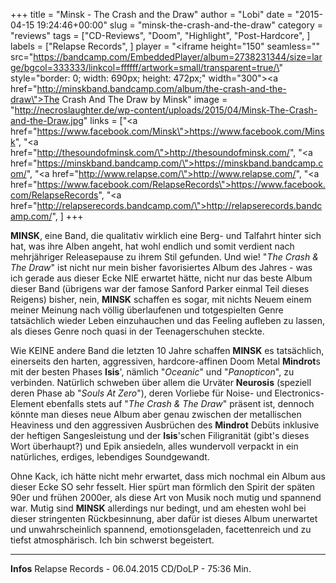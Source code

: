 +++
title = "Minsk - The Crash and the Draw"
author = "Lobi"
date = "2015-04-15 19:24:46+00:00"
slug = "minsk-the-crash-and-the-draw"
category = "reviews"
tags = ["CD-Reviews", "Doom", "Highlight", "Post-Hardcore", ]
labels = ["Relapse Records", ]
player = "<iframe height=\"150\" seamless=\"\" src=\"https://bandcamp.com/EmbeddedPlayer/album=2738231344/size=large/bgcol=333333/linkcol=ffffff/artwork=small/transparent=true/\" style=\"border: 0; width: 690px; height: 472px;\" width=\"300\"><a href=\"http://minskband.bandcamp.com/album/the-crash-and-the-draw\">The Crash And The Draw by Minsk</a></iframe>"
image = "http://necroslaughter.de/wp-content/uploads/2015/04/Minsk-The-Crash-and-the-Draw.jpg"
links = ["<a href=\"https://www.facebook.com/Minsk\">https://www.facebook.com/Minsk</a>", "<a href=\"http://thesoundofminsk.com/\">http://thesoundofminsk.com/</a>", "<a href=\"https://minskband.bandcamp.com/\">https://minskband.bandcamp.com/</a>", "<a href=\"http://www.relapse.com/\">http://www.relapse.com/</a>", "<a href=\"https://www.facebook.com/RelapseRecords\">https://www.facebook.com/RelapseRecords</a>", "<a href=\"http://relapserecords.bandcamp.com/\">http://relapserecords.bandcamp.com/</a>", ]
+++

**MINSK**, eine Band, die qualitativ wirklich eine Berg- und Talfahrt hinter sich hat, was ihre Alben angeht, hat wohl endlich und somit verdient nach mehrjähriger Releasepause zu ihrem Stil gefunden. Und wie! "_The Crash &amp; The Draw_" ist nicht nur mein bisher favorisiertes Album des Jahres - was ich gerade aus dieser Ecke NIE erwartet hätte, nicht nur das beste Album dieser Band (übrigens war der famose Sanford Parker einmal Teil dieses Reigens) bisher, nein, **MINSK** schaffen es sogar, mit nichts Neuem einem meiner Meinung nach völlig überlaufenen und totgespielten Genre tatsächlich wieder Leben einzuhauchen und das Feeling aufleben zu lassen, als dieses Genre noch quasi in der Teenagerschuhen steckte.

Wie KEINE andere Band die letzten 10 Jahre schaffen **MINSK** es tatsächlich, einerseits den harten, aggressiven, hardcore-affinen Doom Metal **Mindrot**s mit der besten Phases **Isis**', nämlich "_Oceanic_" und "_Panopticon_", zu verbinden. Natürlich schweben über allem die Urväter **Neurosis** (speziell deren Phase ab "_Souls At Zero_"), deren Vorliebe für Noise- und Electronics-Element ebenfalls stets auf "_The Crash &amp; The Draw_" präsent ist, dennoch könnte man dieses neue Album aber genau zwischen der metallischen Heaviness und den aggressiven Ausbrüchen des **Mindrot** Debüts inklusive der heftigen Sangesleistung und der **Isis**'schen Filigranität (gibt's dieses Wort überhaupt?) und Epik ansiedeln, alles wundervoll verpackt in ein natürliches, erdiges, lebendiges Soundgewandt.

Ohne Kack, ich hätte nicht mehr erwartet, dass mich nochmal ein Album aus dieser Ecke SO sehr fesselt. Hier spürt man förmlich den Spirit der späten 90er und frühen 2000er, als diese Art von Musik noch mutig und spannend war. Mutig sind **MINSK** allerdings nur bedingt, und am ehesten wohl bei dieser stringenten Rückbesinnung, aber dafür ist dieses Album unerwartet und unwahrscheinlich spannend, emotionsgeladen, facettenreich und zu tiefst atmosphärisch. Ich bin schwerst begeistert.





---
**Infos**
Relapse Records - 06.04.2015
CD/DoLP - 75:36 Min.

